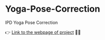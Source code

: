 # Yoga-Pose-Correction
IPD Yoga Pose Correction 

👉 [Link to the webpage of project](https://sarvyi.github.io/Yoga-Pose-Correction/) 🔗🌐
